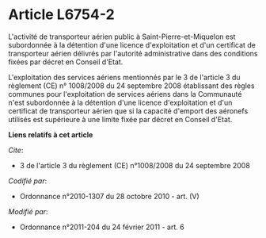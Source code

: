 # Article L6754-2

L'activité de transporteur aérien public à Saint-Pierre-et-Miquelon est subordonnée à la détention d'une licence
d'exploitation et d'un certificat de transporteur aérien délivrés par l'autorité administrative dans des conditions fixées
par décret en Conseil d'Etat.

L'exploitation des services aériens mentionnés par le 3 de l'article 3 du règlement (CE) n° 1008/2008 du 24 septembre 2008
établissant des règles communes pour l'exploitation de services aériens dans la Communauté n'est subordonnée à la détention
d'une licence d'exploitation et d'un certificat de transporteur aérien que si la capacité d'emport des aéronefs utilisés est
supérieure à une limite fixée par décret en Conseil d'Etat.

**Liens relatifs à cet article**

_Cite_:

  - 3 de l'article 3 du règlement (CE) n°1008/2008 du 24 septembre 2008

_Codifié par_:

  - Ordonnance n°2010-1307 du 28 octobre 2010 - art. (V)

_Modifié par_:

  - Ordonnance n°2011-204 du 24 février 2011 - art. 6
